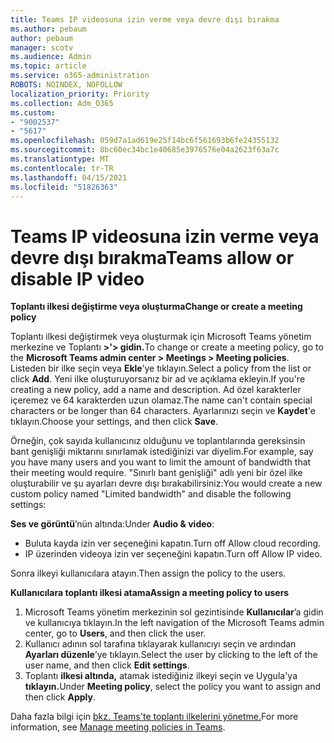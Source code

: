 ```yaml
---
title: Teams IP videosuna izin verme veya devre dışı bırakma
ms.author: pebaum
author: pebaum
manager: scotv
ms.audience: Admin
ms.topic: article
ms.service: o365-administration
ROBOTS: NOINDEX, NOFOLLOW
localization_priority: Priority
ms.collection: Adm_O365
ms.custom:
- "9002537"
- "5617"
ms.openlocfilehash: 059d7a1ad619e25f14bc6f561693b6fe24355132
ms.sourcegitcommit: 8bc60ec34bc1e40685e3976576e04a2623f63a7c
ms.translationtype: MT
ms.contentlocale: tr-TR
ms.lasthandoff: 04/15/2021
ms.locfileid: "51826363"
---
```

# <a name="teams-allow-or-disable-ip-video"></a><span data-ttu-id="1e1c3-102">Teams IP videosuna izin verme veya devre dışı bırakma</span><span class="sxs-lookup"><span data-stu-id="1e1c3-102">Teams allow or disable IP video</span></span>

<span data-ttu-id="1e1c3-103">**Toplantı ilkesi değiştirme veya oluşturma**</span><span class="sxs-lookup"><span data-stu-id="1e1c3-103">**Change or create a meeting policy**</span></span>

<span data-ttu-id="1e1c3-104">Toplantı ilkesi değiştirmek veya oluşturmak için Microsoft Teams yönetim merkezine ve Toplantı **>'> gidin.**</span><span class="sxs-lookup"><span data-stu-id="1e1c3-104">To change or create a meeting policy, go to the **Microsoft Teams admin center > Meetings > Meeting policies**.</span></span> <span data-ttu-id="1e1c3-105">Listeden bir ilke seçin veya **Ekle**’ye tıklayın.</span><span class="sxs-lookup"><span data-stu-id="1e1c3-105">Select a policy from the list or click **Add**.</span></span> <span data-ttu-id="1e1c3-106">Yeni ilke oluşturuyorsanız bir ad ve açıklama ekleyin.</span><span class="sxs-lookup"><span data-stu-id="1e1c3-106">If you're creating a new policy, add a name and description.</span></span> <span data-ttu-id="1e1c3-107">Ad özel karakterler içeremez ve 64 karakterden uzun olamaz.</span><span class="sxs-lookup"><span data-stu-id="1e1c3-107">The name can't contain special characters or be longer than 64 characters.</span></span> <span data-ttu-id="1e1c3-108">Ayarlarınızı seçin ve **Kaydet**'e tıklayın.</span><span class="sxs-lookup"><span data-stu-id="1e1c3-108">Choose your settings, and then click **Save**.</span></span>

<span data-ttu-id="1e1c3-109">Örneğin, çok sayıda kullanıcınız olduğunu ve toplantılarında gereksinsin bant genişliği miktarını sınırlamak istediğinizi var diyelim.</span><span class="sxs-lookup"><span data-stu-id="1e1c3-109">For example, say you have many users and you want to limit the amount of bandwidth that their meeting would require.</span></span> <span data-ttu-id="1e1c3-110">"Sınırlı bant genişliği" adlı yeni bir özel ilke oluşturabilir ve şu ayarları devre dışı bırakabilirsiniz:</span><span class="sxs-lookup"><span data-stu-id="1e1c3-110">You would create a new custom policy named "Limited bandwidth" and disable the following settings:</span></span>

<span data-ttu-id="1e1c3-111">**Ses ve görüntü**’nün altında:</span><span class="sxs-lookup"><span data-stu-id="1e1c3-111">Under **Audio & video**:</span></span>

- <span data-ttu-id="1e1c3-112">Buluta kayda izin ver seçeneğini kapatın.</span><span class="sxs-lookup"><span data-stu-id="1e1c3-112">Turn off Allow cloud recording.</span></span>
- <span data-ttu-id="1e1c3-113">IP üzerinden videoya izin ver seçeneğini kapatın.</span><span class="sxs-lookup"><span data-stu-id="1e1c3-113">Turn off Allow IP video.</span></span>

<span data-ttu-id="1e1c3-114">Sonra ilkeyi kullanıcılara atayın.</span><span class="sxs-lookup"><span data-stu-id="1e1c3-114">Then assign the policy to the users.</span></span>

<span data-ttu-id="1e1c3-115">**Kullanıcılara toplantı ilkesi atama**</span><span class="sxs-lookup"><span data-stu-id="1e1c3-115">**Assign a meeting policy to users**</span></span>

1. <span data-ttu-id="1e1c3-116">Microsoft Teams yönetim merkezinin sol gezintisinde **Kullanıcılar**’a gidin ve kullanıcıya tıklayın.</span><span class="sxs-lookup"><span data-stu-id="1e1c3-116">In the left navigation of the Microsoft Teams admin center, go to **Users**, and then click the user.</span></span>
2. <span data-ttu-id="1e1c3-117">Kullanıcı adının sol tarafına tıklayarak kullanıcıyı seçin ve ardından **Ayarları düzenle**’ye tıklayın.</span><span class="sxs-lookup"><span data-stu-id="1e1c3-117">Select the user by clicking to the left of the user name, and then click **Edit settings**.</span></span>
3. <span data-ttu-id="1e1c3-118">Toplantı **ilkesi altında,** atamak istediğiniz ilkeyi seçin ve Uygula'ya **tıklayın.**</span><span class="sxs-lookup"><span data-stu-id="1e1c3-118">Under **Meeting policy**, select the policy you want to assign and then click **Apply**.</span></span>

<span data-ttu-id="1e1c3-119">Daha fazla bilgi için [bkz. Teams'te toplantı ilkelerini yönetme.](https://docs.microsoft.com/microsoftteams/meeting-policies-in-teams)</span><span class="sxs-lookup"><span data-stu-id="1e1c3-119">For more information, see [Manage meeting policies in Teams](https://docs.microsoft.com/microsoftteams/meeting-policies-in-teams).</span></span>
